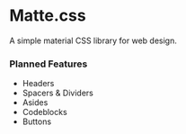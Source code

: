 # Matte.css
A simple material CSS library for web design.

### Planned Features

- Headers
- Spacers & Dividers
- Asides
- Codeblocks
- Buttons

